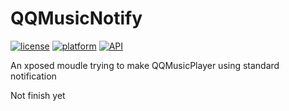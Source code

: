 # QQMusicNotify

[![license](https://img.shields.io/badge/license-MIT-blue.svg)](https://github.com/hefuyicoder/ListenerMusicPlayer#license)
[![platform](https://img.shields.io/badge/platform-Android-yellow.svg)](https://www.android.com)
[![API](https://img.shields.io/badge/API-21%2B-brightgreen.svg?style=flat)](https://android-arsenal.com/api?level=21)

An xposed moudle trying to make QQMusicPlayer using standard notification

Not finish yet